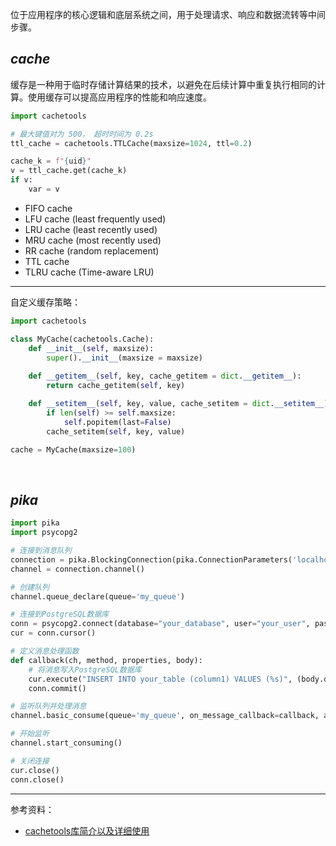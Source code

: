 位于应用程序的核心逻辑和底层系统之间，用于处理请求、响应和数据流转等中间步骤。

## _cache_

缓存是一种用于临时存储计算结果的技术，以避免在后续计算中重复执行相同的计算。使用缓存可以提高应用程序的性能和响应速度。

```python
import cachetools

# 最大键值对为 500， 超时时间为 0.2s
ttl_cache = cachetools.TTLCache(maxsize=1024, ttl=0.2)

cache_k = f"{uid}"
v = ttl_cache.get(cache_k)
if v:
    var = v
```

- FIFO cache
- LFU cache (least frequently used)
- LRU cache (least recently used)
- MRU cache (most recently used)
- RR cache (random replacement)
- TTL cache
- TLRU cache (Time-aware LRU)


-------------

自定义缓存策略：

```python
import cachetools

class MyCache(cachetools.Cache):
    def __init__(self, maxsize):
        super().__init__(maxsize = maxsize)
    
    def __getitem__(self, key, cache_getitem = dict.__getitem__):
        return cache_getitem(self, key)

    def __setitem__(self, key, value, cache_setitem = dict.__setitem__):
        if len(self) >= self.maxsize:
            self.popitem(last=False)
        cache_setitem(self, key, value)

cache = MyCache(maxsize=100)
```



</br>

## _pika_



```python
import pika
import psycopg2

# 连接到消息队列
connection = pika.BlockingConnection(pika.ConnectionParameters('localhost'))
channel = connection.channel()

# 创建队列
channel.queue_declare(queue='my_queue')

# 连接到PostgreSQL数据库
conn = psycopg2.connect(database="your_database", user="your_user", password="your_password", host="your_host", port="your_port")
cur = conn.cursor()

# 定义消息处理函数
def callback(ch, method, properties, body):
    # 将消息写入PostgreSQL数据库
    cur.execute("INSERT INTO your_table (column1) VALUES (%s)", (body.decode('utf-8'),))
    conn.commit()

# 监听队列并处理消息
channel.basic_consume(queue='my_queue', on_message_callback=callback, auto_ack=True)

# 开始监听
channel.start_consuming()

# 关闭连接
cur.close()
conn.close()
```

--------------

参考资料：
- [cachetools库简介以及详细使用](https://developer.aliyun.com/article/1207758)